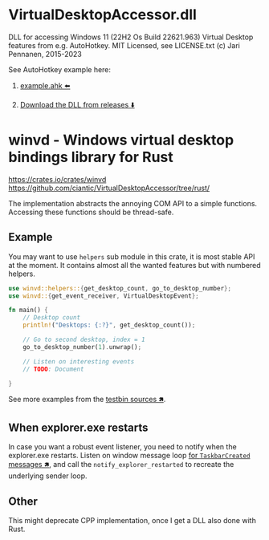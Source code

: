 # VirtualDesktopAccessor.dll

DLL for accessing Windows 11 (22H2 Os Build 22621.963) Virtual Desktop features from e.g. AutoHotkey. MIT Licensed, see LICENSE.txt (c) Jari Pennanen, 2015-2023

See AutoHotkey example here:

1. [example.ahk ⬅️](./example.ahk)

2. [Download the DLL from releases ⬇️](https://github.com/Ciantic/VirtualDesktopAccessor/releases/tag/2023-01-12-windows11)

# winvd - Windows virtual desktop bindings library for Rust

https://crates.io/crates/winvd
https://github.com/ciantic/VirtualDesktopAccessor/tree/rust/

The implementation abstracts the annoying COM API to a simple functions.
Accessing these functions should be thread-safe.

## Example

You may want to use `helpers` sub module in this crate, it is most stable API at
the moment. It contains almost all the wanted features but with numbered
helpers.

```rust
use winvd::helpers::{get_desktop_count, go_to_desktop_number};
use winvd::{get_event_receiver, VirtualDesktopEvent};

fn main() {
    // Desktop count
    println!("Desktops: {:?}", get_desktop_count());

    // Go to second desktop, index = 1
    go_to_desktop_number(1).unwrap();

    // Listen on interesting events
    // TODO: Document

}
```

See more examples from the [testbin sources 🢅](https://github.com/Ciantic/VirtualDesktopAccessor/blob/rust/testbin/src/main.rs).

## When explorer.exe restarts

In case you want a robust event listener, you need to notify when the
explorer.exe restarts. Listen on window message loop [for `TaskbarCreated`
messages 🢅](https://docs.microsoft.com/en-us/windows/win32/shell/taskbar#taskbar-creation-notification), and call the `notify_explorer_restarted` to recreate the underlying sender loop.

## Other

This might deprecate CPP implementation, once I get a DLL also done with Rust.
